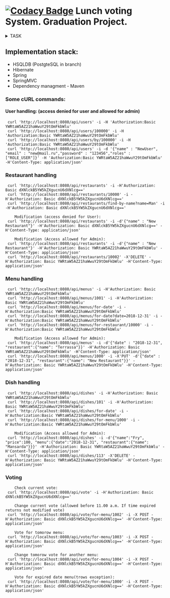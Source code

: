 [![Codacy Badge](https://api.codacy.com/project/badge/Grade/fd40c1a6a36a4658aad236b777ad1dae)](https://www.codacy.com/app/ErickAi/lunch-voting?utm_source=github.com&amp;utm_medium=referral&amp;utm_content=ErickAi/lunch-voting&amp;utm_campaign=Badge_Grade)
Lunch voting System. Graduation Project.
=====================================

<details><summary>
TASK
</summary>

##### Design and implement a REST API using Hibernate/Spring/SpringMVC (or Spring-Boot) without frontend.


#### The tasks are:
- Build a voting system for deciding where to have lunch.
- 2 types of users: admin and regular users 
- Admin can input a restaurant and it's lunch menu of the day (2-5 items usually, just a dish name and price)
- Menu changes each day (admins do the updates)
- Users can vote on which restaurant they want to have lunch at
- Only one vote counted per user
- If user votes again the same day:
- If it is before 11:00 we asume that he changed his mind.
- If it is after 11:00 then it is too late, vote can't be changed
- Each restaurant provides new menu each day.

##### As a result, provide a link to github repository. It should contain the code, README.md with API documentation and couple curl commands to test it.
##### Make sure everything works with latest version that is on github :)
##### Asume that your API will be used by a frontend developer to build frontend on top of that.
</details>
 
## Implementation stack:
- HSQLDB (PostgteSQL in branch)
- Hibernate
- Spring
- SpringMVC
- Dependency managment - Maven

### Some cURL commands:
#### User handling: (access denied for user and allowed for admin)
     curl 'http://localhost:8080/api/users' -i -H 'Authorization:Basic YWRtaW5AZ21haWwuY29tOmFkbWlu'
     curl 'http://localhost:8080/api/users/100000' -i -H 'Authorization:Basic YWRtaW5AZ21haWwuY29tOmFkbWlu'
	 curl 'http://localhost:8080/api/users/by/100000' -i -H 'Authorization:Basic YWRtaW5AZ21haWwuY29tOmFkbWlu'
     curl 'http://localhost:8080/api/users' -i -d '{"name" : "NewUser", "email" : "new@mail.ru","password" : "123456","roles" : ["ROLE_USER"]}' -H 'Authorization:Basic YWRtaW5AZ21haWwuY29tOmFkbWlu' -H'Content-Type: application/json'

### Restaurant handling
     curl 'http://localhost:8080/api/restaurants' -i -H'Authorization: Basic dXNlckB5YW5kZXgucnU6dXNlcg=='
     curl 'http://localhost:8080/api/restaurants/10000' -i -H'Authorization: Basic dXNlckB5YW5kZXgucnU6dXNlcg=='
     curl 'http://localhost:8080/api/restaurants/find-by-name?name=Man' -i -H'Authorization: Basic dXNlckB5YW5kZXgucnU6dXNlcg=='

		Modification (access denied for User):
     curl 'http://localhost:8080/api/restaurants' -i -d'{"name" : "New Restaurant"}' -H'Authorization: Basic dXNlckB5YW5kZXgucnU6dXNlcg==' -H'Content-Type: application/json'

		Modification (Access allowed for Admin):
     curl 'http://localhost:8080/api/restaurants' -i -d'{"name" : "New Restaurant"}' -H'Authorization: Basic YWRtaW5AZ21haWwuY29tOmFkbWlu' -H'Content-Type: application/json'
     curl 'http://localhost:8080/api/restaurants/10002' -X'DELETE' -H'Authorization: Basic YWRtaW5AZ21haWwuY29tOmFkbWlu' -H'Content-Type: application/json'

### Menu handling
     curl 'http://localhost:8080/api/menus' -i -H'Authorization: Basic YWRtaW5AZ21haWwuY29tOmFkbWlu'
     curl 'http://localhost:8080/api/menus/1001' -i -H'Authorization: Basic YWRtaW5AZ21haWwuY29tOmFkbWlu'
	 curl 'http://localhost:8080/api/menus/for-date' -i -H'Authorization:Basic YWRtaW5AZ21haWwuY29tOmFkbWlu'
	 curl 'http://localhost:8080/api/menus/for-date?date=2018-12-31' -i -H'Authorization:Basic YWRtaW5AZ21haWwuY29tOmFkbWlu'
     curl 'http://localhost:8080/api/menus/for-restaurant/10000' -i -H'Authorization:Basic YWRtaW5AZ21haWwuY29tOmFkbWlu'
	 
		Modification (Access allowed for Admin):
	 curl 'http://localhost:8080/api/menus' -i -d'{"date" : "2018-12-31", "restaurant":{"name": "Terrassa"}}' -H'Authorization: Basic YWRtaW5AZ21haWwuY29tOmFkbWlu' -H'Content-Type: application/json' 
     curl 'http://localhost:8080/api/menus/1000' -i -X'PUT' -d'{"date" : "2018-12-31", "restaurant":{"name": "New Restaurant"}}' -H'Authorization: Basic YWRtaW5AZ21haWwuY29tOmFkbWlu' -H'Content-Type: application/json'


### Dish handling

     curl 'http://localhost:8080/api/dishes' -i -H'Authorization: Basic YWRtaW5AZ21haWwuY29tOmFkbWlu'
     curl 'http://localhost:8080/api/dishes/101' -i -H'Authorization: Basic YWRtaW5AZ21haWwuY29tOmFkbWlu'
     curl 'http://localhost:8080/api/dishes/for-date' -i -H'Authorization:Basic YWRtaW5AZ21haWwuY29tOmFkbWlu'
     curl 'http://localhost:8080/api/dishes/for-menu/1000' -i -H'Authorization:Basic YWRtaW5AZ21haWwuY29tOmFkbWlu'
     
		Modification (Access allowed for Admin):
     curl 'http://localhost:8080/api/dishes' -i -d'{"name":"Fry", "price":100, "menu":{"date":"2018-12-31", "restaurant":{"name": "Mansarda"}}}' -H'Authorization: Basic YWRtaW5AZ21haWwuY29tOmFkbWlu' -H'Content-Type: application/json'	 
     curl 'http://localhost:8080/api/dishes/113' -X'DELETE' -H'Authorization: Basic YWRtaW5AZ21haWwuY29tOmFkbWlu' -H'Content-Type: application/json'

### Voting
		Check current vote:
     curl 'http://localhost:8080/api/vote' -i -H'Authorization: Basic dXNlckB5YW5kZXgucnU6dXNlcg=='

		Change current vote (allowed before 11.00 a.m. If time expired returns not modified vote)
     curl 'http://localhost:8080/api/vote/for-menu/1002' -i -X POST -H'Authorization: Basic dXNlckB5YW5kZXgucnU6dXNlcg==' -H'Content-Type: application/json'

		Vote for tomorow menu: 
     curl 'http://localhost:8080/api/vote/for-menu/1003' -i -X POST -H'Authorization: Basic dXNlckB5YW5kZXgucnU6dXNlcg==' -H'Content-Type: application/json'
	 
		Change tomorow vote for another menu: 
     curl 'http://localhost:8080/api/vote/for-menu/1004' -i -X POST -H'Authorization: Basic dXNlckB5YW5kZXgucnU6dXNlcg==' -H'Content-Type: application/json'    
		
		Vote for expired date menu(trows exception):
     curl 'http://localhost:8080/api/vote/for-menu/1000' -i -X POST -H'Authorization: Basic dXNlckB5YW5kZXgucnU6dXNlcg==' -H'Content-Type: application/json'
	 
